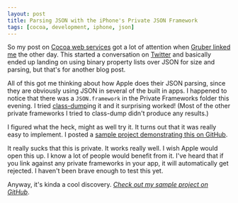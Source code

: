 ```yaml
---
layout: post
title: Parsing JSON with the iPhone's Private JSON Framework
tags: [cocoa, development, iphone, json]
---
```


So my post on [Cocoa web services](http://samsoff.es/post/web-services-with-cocoa-surprise/) got a lot of attention when [Gruber linked me](http://daringfireball.net/linked/2009/10/29/soffes-json-plist) the other day. This started a conversation on [Twitter](http://twitter.com/samsoffes) and basically ended up landing on using binary property lists over JSON for size and parsing, but that's for another blog post.

All of this got me thinking about how Apple does their JSON parsing, since they are obviously using JSON in several of the built in apps. I happened to notice that there was a `JSON.framework` in the Private Frameworks folder this evening. I tried [class-dump](http://www.codethecode.com/projects/class-dump/)ing it and it surprising worked! (Most of the other private frameworks I tried to class-dump didn't produce any results.)

I figured what the heck, might as well try it. It turns out that it was really easy to implement. I posted a [sample project demonstrating this on GitHub](http://github.com/samsoffes/private-json-test).

It really sucks that this is private. It works really well. I wish Apple would open this up. I know a lot of people would benefit from it. I've heard that if you link against any private frameworks in your app, it will automatically get rejected. I haven't been brave enough to test this yet.

Anyway, it's kinda a cool discovery. *[Check out my sample project on GitHub](http://github.com/samsoffes/private-json-test)*.
